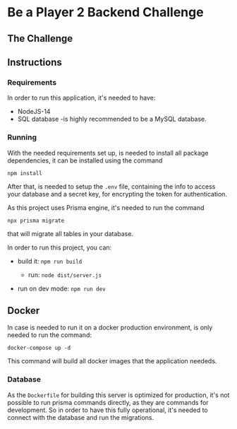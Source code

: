 # Be a Player 2 Backend Challenge

## The Challenge


## Instructions

### Requirements

In order to run this application, it's needed to have:

- NodeJS-14
- SQL database -is highly recommended to be a MySQL database.

### Running

With the needed requirements set up, is needed to install all package dependencies, it can be installed using the command

```shell
npm install
```

After that, is needed to setup the `.env` file, containing the info to access your database and a secret key, for encrypting the token for authentication.

As this project uses Prisma engine, it's needed to run the command

```shell
npx prisma migrate
```

that will migrate all tables in your database.

In order to run this project, you can:

- build it: `npm run build`

  - run: `node dist/server.js`

- run on dev mode: `npm run dev`

## Docker

In case is needed to run it on a docker production environment, is only needed to run the command:

```shell
docker-compose up -d
```

This command will build all docker images that the application neededs.

### Database

As the `Dockerfile` for building this server is optimized for production, it's not possible to run prisma commands directly, as they are commands for development. So in order to have this fully operational, it's needed to connect with the database and run the migrations.
